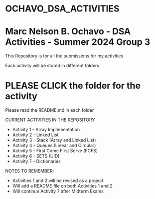 # OCHAVO_DSA_ACTIVITIES
# Marc Nelson B. Ochavo - DSA Activities - Summer 2024 Group 3

This Repository is for all the submissions for my activities 

Each activity will be stored in different folders

# PLEASE CLICK the folder for the activity
Please read the README.md in each folder

CURRENT ACTIVITIES IN THE REPOSITORY
- Activity 1 - Array Implementation
- Activity 2 - Linked List
- Activity 3 - Stack (Array and Linked List)
- Activity 4 - Queues (Linear and Circular)
- Activity 5 - First Come First Serve (FCFS)
- Activity 6 - SETS (UID)
- Activity 7 - Dictionaries
  
NOTES TO REMEMBER: 
- Activities 1 and 2 will be revised as a project
- Will add a README file on both Activities 1 and 2
- Will continue Activity 7 after Midterm Exams